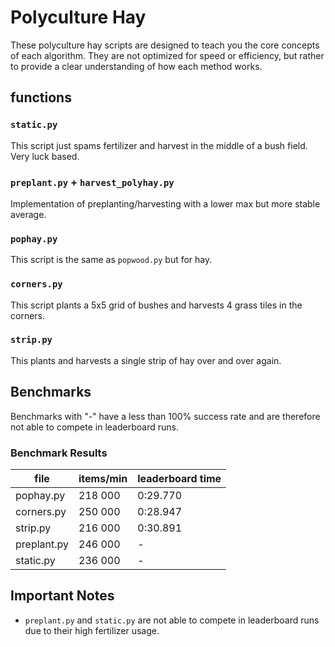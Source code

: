 # Polyculture Hay
These polyculture hay scripts are designed to teach you the core concepts of each algorithm. They are not optimized for speed or efficiency, but rather to provide a clear understanding of how each method works.

## functions

### `static.py`
This script just spams fertilizer and harvest in the middle of a bush field. Very luck based.

### `preplant.py` + `harvest_polyhay.py`
Implementation of preplanting/harvesting with a lower max but more stable average.

### `pophay.py`
This script is the same as `popwood.py` but for hay.

### `corners.py`
This script plants a 5x5 grid of bushes and harvests 4 grass tiles in the corners.

### `strip.py`
This plants and harvests a single strip of hay over and over again.

## Benchmarks
Benchmarks with "-" have a less than 100% success rate and are therefore not able to compete in leaderboard runs.

### Benchmark Results
| file         | items/min | leaderboard time |
| -----------  | --------- | ---------------- |
| pophay.py    |   218 000 |         0:29.770 |
| corners.py   |   250 000 |         0:28.947 |
| strip.py     |   216 000 |         0:30.891 |
| preplant.py  |   246 000 |                - |
| static.py    |   236 000 |                - |


## Important Notes
- `preplant.py` and `static.py` are not able to compete in leaderboard runs due to their high fertilizer usage.
